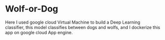 # Wolf-or-Dog

Here I used google cloud Virtual Machine to build a Deep Learning classifier, this model classifies between dogs and wolfs, and I dockerize this app on google cloud App engine.

